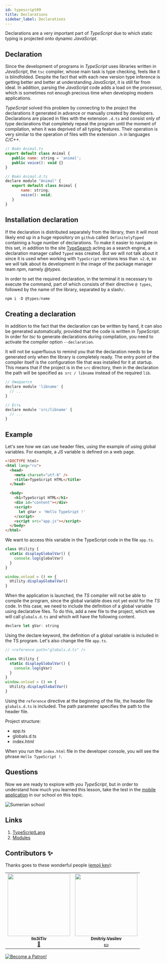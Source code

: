 ```yaml
---
id: typescript09
title: Declarations
sidebar_label: Declarations
---
```


Declarations are a very important part of _TypeScript_ due to which static typing is projected onto dynamic _JavaScript_.

## Declaration

Since the development of programs in _TypeScript_ uses libraries written in _JavaScript_, the `tsc` compiler, whose main task is type checking, feels like it is blindfolded. Despite the fact that with each new version type inference is getting better and better at understanding _JavaScript_, it is still far from ideal. In addition, parsing the _JavaScript_ code adds a load on the processor, which is sometimes not enough precious time when developing modern applications.

_TypeScript_ solved this problem by connecting to the project the declarations it generated in advance or manually created by developers. Declarations are placed in files with the extension `.d.ts` and consist only of type declarations that completely repeat the program until the moment of compilation, when it was deprived of all typing features. Their operation is very similar to the operation of files with the extension `.h` in languages _C/C++_.

```jsx
// Файл Animal.ts
export default class Animal {
   public name: string = 'animal';
   public voice(): void {}
}

// Файл Animal.d.ts
declare module "Animal" {
   export default class Animal {
       name: string;
       voice(): void;
   }
}
```

## Installation declaration

If the declaration is distributed separately from the library, then it will most likely end up in a huge repository on `github` called` DefinitelyTyped` containing a huge number of declarations. To make it easier to navigate in this set, in addition to the site [TypeSearch](https://www.typescriptlang.org/dt/search?search=) acting as a search engine, a declaration manager called `Typed` was created. But we will not talk about it since it is used when working with `TypeScript` versions less than` v2.0`, so we will talk about its development in the image of the package manager team _npm_, namely _@types_.

In order to set the required declaration, in the terminal it is necessary to execute the command, part of which consists of their directive `@ types`, followed by the name of the library, separated by a slash`/`.

```jsx
npm i -D @types/name
```

## Creating a declaration

In addition to the fact that the declaration can be written by hand, it can also be generated automatically, provided that the code is written in _TypeScript_. In order for _tsc_ to generate declarations during compilation, you need to activate the compiler option `--declaration`.

It will not be superfluous to remind you that the declaration needs to be generated only when the library is completely ready. The entry point of the compiler itself is the configuration file that was installed for it at startup. This means that if the project is in the `src` directory, then in the declaration the path will be specified as` src / libname` instead of the required `lib`.

```jsx
// Ожидается
declare module 'libname' {
  // ...
}

// Есть
declare module 'src/libname' {
  // ...
}
```

## Example

Let's see how we can use header files, using the example of using global variables. For example, a _JS_ variable is defined on a web page.

```html
<!DOCTYPE html>
<html lang="ru">
  <head>
    <meta charset="utf-8" />
    <title>TypeScript HTML</title>
  </head>

  <body>
    <h1>TypeScript HTML</h1>
    <div id="content"></div>
    <script>
      let gVar = 'Hello TypeSript !'
    </script>
    <script src="app.js"></script>
  </body>
</html>
```

We want to access this variable in the TypeScript code in the file `app.ts`.

```jsx
class Utility {
  static displayGlobalVar() {
    console.log(globalVar)
  }
}

window.onload = () => {
  Utility.displayGlobalVar()
}
```

When the application is launched, the _TS_ compiler will not be able to compile the program, since the global variable does not yet exist for the _TS_ code. In this case, we need to include the definition of a global variable using declarative files. To do this, add a new file to the project, which we will call `globals.d.ts` and which will have the following content.

```jsx
declare let gVar: string
```

Using the declare keyword, the definition of a global variable is included in the TS program. Let's also change the file `app.ts`.

```jsx
// <reference path="globals.d.ts" />

class Utility {
  static displayGlobalVar() {
    console.log(gVar)
  }
}
window.onload = () => {
  Utility.displayGlobalVar()
}
```

Using the `reference` directive at the beginning of the file, the header file` globals.d.ts` is included. The path parameter specifies the path to the header file.

Project structure:

- app.ts
- globals.d.ts
- index.html

When you run the `index.html` file in the developer console, you will see the phrase `Hello TypeScript !`.

## Questions

Now we are ready to explore with you _TypeScript_, but in order to understand how much you learned this lesson, take the test in the [mobile application](http://onelink.to/njhc95) in our school on this topic.

![Sumerian school](/img/app.jpg)

## Links

1. [TypeScriptLang](https://www.typescriptlang.org/docs/handbook/modules.html)
2. [Modules](http://typescript-lang.ru/docs/Modules.html)

## Contributors ✨

Thanks goes to these wonderful people ([emoji key](https://allcontributors.org/docs/en/emoji-key)):

<table>
  <tr> 
    <td align="center"><a href="https://github.com/IIo3iTiv"><img src="https://avatars1.githubusercontent.com/u/72025062?v=4?s=200" width="200px;" alt=""/><br /><sub><b>IIo3iTiv</b></sub></a><br /><a href="https://github.com/gHashTag/react-native-village/commits?author=IIo3iTiv" title="Documentation">📖</a></td>
    <td align="center"><a href="https://fullstackserverless.github.io/"><img src="https://avatars0.githubusercontent.com/u/6774813?v=4?s=200" width="200px;" alt=""/><br /><sub><b>Dmitriy Vasilev</b></sub></a><br /><a href="#financial-gHashTag" title="Financial">💵</a></td>
  </tr>
</table>

[![Become a Patron!](/img/logo/patreon.jpg)](https://www.patreon.com/bePatron?u=31769291)
